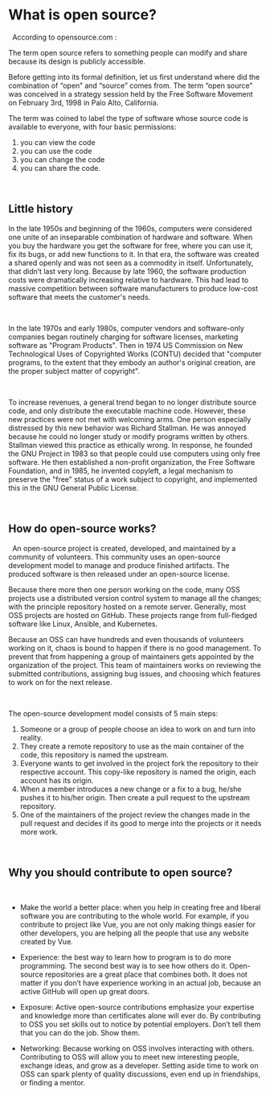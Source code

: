 # What is open source?

&nbsp;
According to opensource.com :

The term open source refers to something people can modify and share because its design is publicly accessible.

Before getting into its formal definition, let us first understand where did the combination of “open” and “source” comes from. The term “open source” was conceived in a strategy session held by the Free Software Movement on February 3rd, 1998 in Palo Alto, California.

The term was coined to label the type of software whose source code is available to everyone, with four basic permissions:

1. you can view the code
2. you can use the code
3. you can change the code
4. you can share the code.

&nbsp;

## Little history

In the late 1950s and beginning of the 1960s, computers were considered one unite of an inseparable combination of hardware and software. When you buy the hardware you get the software for free, where you can use it, fix its bugs, or add new functions to it.
In that era, the software was created a shared openly and was not seen as a commodity in itself. Unfortunately, that didn’t last very long. Because by late 1960, the software production costs were dramatically increasing relative to hardware. This had lead to massive competition between software manufacturers to produce low-cost software that meets the customer's needs.

&nbsp;

In the late 1970s and early 1980s, computer vendors and software-only companies began routinely charging for software licenses, marketing software as "Program Products".
Then in 1974 US Commission on New Technological Uses of Copyrighted Works (CONTU) decided that "computer programs, to the extent that they embody an author's original creation, are the proper subject matter of copyright".

&nbsp;

To increase revenues, a general trend began to no longer distribute source code, and only distribute the executable machine code. However, these new practices were not met with welcoming arms. One person especially distressed by this new behavior was Richard Stallman. He was annoyed because he could no longer study or modify programs written by others. Stallman viewed this practice as ethically wrong. In response, he founded the GNU Project in 1983 so that people could use computers using only free software. He then established a non-profit organization, the Free Software Foundation, and in 1985, he invented copyleft, a legal mechanism to preserve the "free" status of a work subject to copyright, and implemented this in the GNU General Public License.

&nbsp;

## How do open-source works?

&nbsp;
An open-source project is created, developed, and maintained by a community of volunteers. This community uses an open-source development model to manage and produce finished artifacts. The produced software is then released under an open-source license.

Because there more then one person working on the code, many OSS projects use a distributed version control system to manage all the changes; with the principle repository hosted on a remote server. Generally, most OSS projects are hosted on GitHub. These projects range from full-fledged software like Linux, Ansible, and Kubernetes.

Because an OSS can have hundreds and even thousands of volunteers working on it, chaos is bound to happen if there is no good management. To prevent that from happening a group of maintainers gets appointed by the organization of the project. This team of maintainers works on reviewing the submitted contributions, assigning bug issues, and choosing which features to work on for the next release.

&nbsp;

The open-source development model consists of 5 main steps:

1. Someone or a group of people choose an idea to work on and turn into reality.
2. They create a remote repository to use as the main container of the code, this repository is named the upstream.
3. Everyone wants to get involved in the project fork the repository to their respective account. This copy-like repository is named the origin, each account has its origin.
4. When a member introduces a new change or a fix to a bug, he/she pushes it to his/her origin. Then create a pull request to the upstream repository.
5. One of the maintainers of the project review the changes made in the pull request and decides if its good to merge into the projects or it needs more work.

&nbsp;

## Why you should contribute to open source?

&nbsp;

- Make the world a better place: when you help in creating free and liberal software you are contributing to the whole world. For example, if you contribute to project like Vue, you are not only making things easier for other developers, you are helping all the people that use any website created by Vue.

- Experience: the best way to learn how to program is to do more programming. The second best way is to see how others do it. Open-source repositories are a great place that combines both. It does not matter if you don’t have experience working in an actual job, because an active GitHub will open up great doors.

- Exposure: Active open-source contributions emphasize your expertise and knowledge more than certificates alone will ever do. By contributing to OSS you set skills out to notice by potential employers. Don’t tell them that you can do the job. Show them.

- Networking: Because working on OSS involves interacting with others. Contributing to OSS will allow you to meet new interesting people, exchange ideas, and grow as a developer. Setting aside time to work on OSS can spark plenty of quality discussions, even end up in friendships, or finding a mentor.

